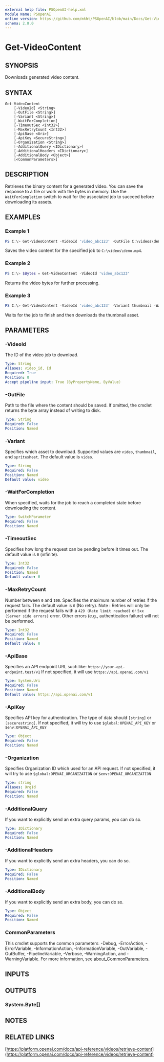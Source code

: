 ```yaml
---
external help file: PSOpenAI-help.xml
Module Name: PSOpenAI
online version: https://github.com/mkht/PSOpenAI/blob/main/Docs/Get-VideoContent.md
schema: 2.0.0
---
```


# Get-VideoContent

## SYNOPSIS
Downloads generated video content.

## SYNTAX

```
Get-VideoContent
    [-VideoId] <String>
    [-OutFile <String>]
    [-Variant <String>]
    [-WaitForCompletion]
    [-TimeoutSec <Int32>]
    [-MaxRetryCount <Int32>]
    [-ApiBase <Uri>]
    [-ApiKey <SecureString>]
    [-Organization <String>]
    [-AdditionalQuery <IDictionary>]
    [-AdditionalHeaders <IDictionary>]
    [-AdditionalBody <Object>]
    [<CommonParameters>]
```

## DESCRIPTION
Retrieves the binary content for a generated video. You can save the response to a file or work with the bytes in memory. Use the `-WaitForCompletion` switch to wait for the associated job to succeed before downloading its assets.

## EXAMPLES

### Example 1
```powershell
PS C:\> Get-VideoContent -VideoId 'video_abc123' -OutFile C:\videos\demo.mp4
```

Saves the video content for the specified job to `C:\videos\demo.mp4`.

### Example 2
```powershell
PS C:\> $Bytes = Get-VideoContent -VideoId 'video_abc123'
```

Returns the video bytes for further processing.

### Example 3
```powershell
PS C:\> Get-VideoContent -VideoId 'video_abc123' -Variant thumbnail -WaitForCompletion -OutFile C:\videos\demo.jpg
```

Waits for the job to finish and then downloads the thumbnail asset.

## PARAMETERS

### -VideoId
The ID of the video job to download.

```yaml
Type: String
Aliases: video_id, Id
Required: True
Position: 0
Accept pipeline input: True (ByPropertyName, ByValue)
```

### -OutFile
Path to the file where the content should be saved. If omitted, the cmdlet returns the byte array instead of writing to disk.

```yaml
Type: String
Required: False
Position: Named
```

### -Variant
Specifies which asset to download. Supported values are `video`, `thumbnail`, and `spritesheet`. The default value is `video`.

```yaml
Type: String
Required: False
Position: Named
Default value: video
```

### -WaitForCompletion
When specified, waits for the job to reach a completed state before downloading the content.

```yaml
Type: SwitchParameter
Required: False
Position: Named
```

### -TimeoutSec
Specifies how long the request can be pending before it times out.
The default value is `0` (infinite).

```yaml
Type: Int32
Required: False
Position: Named
Default value: 0
```

### -MaxRetryCount
Number between `0` and `100`.
Specifies the maximum number of retries if the request fails.
The default value is `0` (No retry).
Note : Retries will only be performed if the request fails with a `429 (Rate limit reached)` or `5xx (Server side errors)` error. Other errors (e.g., authentication failure) will not be performed.

```yaml
Type: Int32
Required: False
Position: Named
Default value: 0
```

### -ApiBase
Specifies an API endpoint URL such like: `https://your-api-endpoint.test/v1`
If not specified, it will use `https://api.openai.com/v1`

```yaml
Type: System.Uri
Required: False
Position: Named
Default value: https://api.openai.com/v1
```

### -ApiKey
Specifies API key for authentication.
The type of data should `[string]` or `[securestring]`.
If not specified, it will try to use `$global:OPENAI_API_KEY` or `$env:OPENAI_API_KEY`

```yaml
Type: Object
Required: False
Position: Named
```

### -Organization
Specifies Organization ID which used for an API request.
If not specified, it will try to use `$global:OPENAI_ORGANIZATION` or `$env:OPENAI_ORGANIZATION`

```yaml
Type: string
Aliases: OrgId
Required: False
Position: Named
```

### -AdditionalQuery
If you want to explicitly send an extra query params, you can do so.

```yaml
Type: IDictionary
Required: False
Position: Named
```

### -AdditionalHeaders
If you want to explicitly send an extra headers, you can do so.

```yaml
Type: IDictionary
Required: False
Position: Named
```

### -AdditionalBody
If you want to explicitly send an extra body, you can do so.

```yaml
Type: Object
Required: False
Position: Named
```

### CommonParameters
This cmdlet supports the common parameters: -Debug, -ErrorAction, -ErrorVariable, -InformationAction, -InformationVariable, -OutVariable, -OutBuffer, -PipelineVariable, -Verbose, -WarningAction, and -WarningVariable. For more information, see [about_CommonParameters](http://go.microsoft.com/fwlink/?LinkID=113216).

## INPUTS

## OUTPUTS

### System.Byte[]

## NOTES

## RELATED LINKS

[https://platform.openai.com/docs/api-reference/videos/retrieve-content](https://platform.openai.com/docs/api-reference/videos/retrieve-content)

